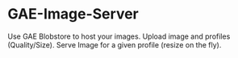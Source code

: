 GAE-Image-Server
================

Use GAE Blobstore to host your images. Upload image and profiles (Quality/Size). Serve Image for a given profile (resize on the fly).
